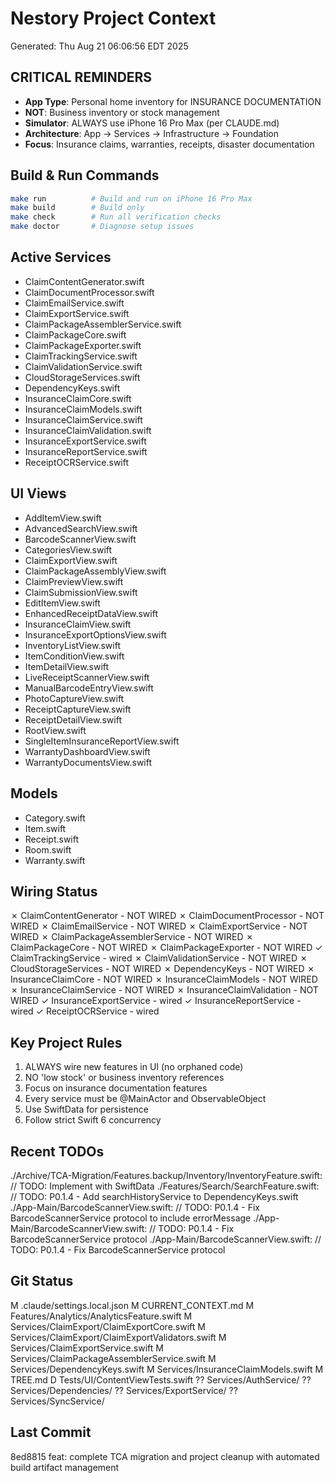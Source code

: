 # Nestory Project Context
Generated: Thu Aug 21 06:06:56 EDT 2025

## CRITICAL REMINDERS
- **App Type**: Personal home inventory for INSURANCE DOCUMENTATION
- **NOT**: Business inventory or stock management
- **Simulator**: ALWAYS use iPhone 16 Pro Max (per CLAUDE.md)
- **Architecture**: App → Services → Infrastructure → Foundation
- **Focus**: Insurance claims, warranties, receipts, disaster documentation

## Build & Run Commands
```bash
make run          # Build and run on iPhone 16 Pro Max
make build        # Build only
make check        # Run all verification checks
make doctor       # Diagnose setup issues
```

## Active Services
- ClaimContentGenerator.swift
- ClaimDocumentProcessor.swift
- ClaimEmailService.swift
- ClaimExportService.swift
- ClaimPackageAssemblerService.swift
- ClaimPackageCore.swift
- ClaimPackageExporter.swift
- ClaimTrackingService.swift
- ClaimValidationService.swift
- CloudStorageServices.swift
- DependencyKeys.swift
- InsuranceClaimCore.swift
- InsuranceClaimModels.swift
- InsuranceClaimService.swift
- InsuranceClaimValidation.swift
- InsuranceExportService.swift
- InsuranceReportService.swift
- ReceiptOCRService.swift

## UI Views
- AddItemView.swift
- AdvancedSearchView.swift
- BarcodeScannerView.swift
- CategoriesView.swift
- ClaimExportView.swift
- ClaimPackageAssemblyView.swift
- ClaimPreviewView.swift
- ClaimSubmissionView.swift
- EditItemView.swift
- EnhancedReceiptDataView.swift
- InsuranceClaimView.swift
- InsuranceExportOptionsView.swift
- InventoryListView.swift
- ItemConditionView.swift
- ItemDetailView.swift
- LiveReceiptScannerView.swift
- ManualBarcodeEntryView.swift
- PhotoCaptureView.swift
- ReceiptCaptureView.swift
- ReceiptDetailView.swift
- RootView.swift
- SingleItemInsuranceReportView.swift
- WarrantyDashboardView.swift
- WarrantyDocumentsView.swift

## Models
- Category.swift
- Item.swift
- Receipt.swift
- Room.swift
- Warranty.swift

## Wiring Status
✗ ClaimContentGenerator - NOT WIRED
✗ ClaimDocumentProcessor - NOT WIRED
✗ ClaimEmailService - NOT WIRED
✗ ClaimExportService - NOT WIRED
✗ ClaimPackageAssemblerService - NOT WIRED
✗ ClaimPackageCore - NOT WIRED
✗ ClaimPackageExporter - NOT WIRED
✓ ClaimTrackingService - wired
✗ ClaimValidationService - NOT WIRED
✗ CloudStorageServices - NOT WIRED
✗ DependencyKeys - NOT WIRED
✗ InsuranceClaimCore - NOT WIRED
✗ InsuranceClaimModels - NOT WIRED
✗ InsuranceClaimService - NOT WIRED
✗ InsuranceClaimValidation - NOT WIRED
✓ InsuranceExportService - wired
✓ InsuranceReportService - wired
✓ ReceiptOCRService - wired

## Key Project Rules
1. ALWAYS wire new features in UI (no orphaned code)
2. NO 'low stock' or business inventory references
3. Focus on insurance documentation features
4. Every service must be @MainActor and ObservableObject
5. Use SwiftData for persistence
6. Follow strict Swift 6 concurrency

## Recent TODOs
./Archive/TCA-Migration/Features.backup/Inventory/InventoryFeature.swift:            // TODO: Implement with SwiftData
./Features/Search/SearchFeature.swift:    // TODO: P0.1.4 - Add searchHistoryService to DependencyKeys.swift
./App-Main/BarcodeScannerView.swift:            // TODO: P0.1.4 - Fix BarcodeScannerService protocol to include errorMessage
./App-Main/BarcodeScannerView.swift:                    // TODO: P0.1.4 - Fix BarcodeScannerService protocol
./App-Main/BarcodeScannerView.swift:                // TODO: P0.1.4 - Fix BarcodeScannerService protocol

## Git Status
 M .claude/settings.local.json
 M CURRENT_CONTEXT.md
 M Features/Analytics/AnalyticsFeature.swift
 M Services/ClaimExport/ClaimExportCore.swift
 M Services/ClaimExport/ClaimExportValidators.swift
 M Services/ClaimExportService.swift
 M Services/ClaimPackageAssemblerService.swift
 M Services/DependencyKeys.swift
 M Services/InsuranceClaimModels.swift
 M TREE.md
 D Tests/UI/ContentViewTests.swift
?? Services/AuthService/
?? Services/Dependencies/
?? Services/ExportService/
?? Services/SyncService/

## Last Commit
8ed8815 feat: complete TCA migration and project cleanup with automated build artifact management
